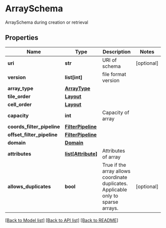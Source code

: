 # ArraySchema

ArraySchema during creation or retrieval

## Properties
Name | Type | Description | Notes
------------ | ------------- | ------------- | -------------
**uri** | **str** | URI of schema | [optional] 
**version** | **list[int]** | file format version | 
**array_type** | [**ArrayType**](ArrayType.md) |  | 
**tile_order** | [**Layout**](Layout.md) |  | 
**cell_order** | [**Layout**](Layout.md) |  | 
**capacity** | **int** | Capacity of array | 
**coords_filter_pipeline** | [**FilterPipeline**](FilterPipeline.md) |  | 
**offset_filter_pipeline** | [**FilterPipeline**](FilterPipeline.md) |  | 
**domain** | [**Domain**](Domain.md) |  | 
**attributes** | [**list[Attribute]**](Attribute.md) | Attributes of array | 
**allows_duplicates** | **bool** | True if the array allows coordinate duplicates. Applicable only to sparse arrays. | [optional] 

[[Back to Model list]](../README.md#documentation-for-models) [[Back to API list]](../README.md#documentation-for-api-endpoints) [[Back to README]](../README.md)


